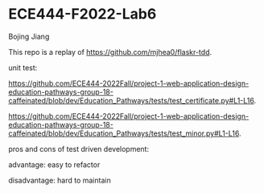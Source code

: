 # ECE444-F2022-Lab6

Bojing Jiang

This repo is a replay of https://github.com/mjhea0/flaskr-tdd.

unit test:

https://github.com/ECE444-2022Fall/project-1-web-application-design-education-pathways-group-18-caffeinated/blob/dev/Education_Pathways/tests/test_certificate.py#L1-L16.

https://github.com/ECE444-2022Fall/project-1-web-application-design-education-pathways-group-18-caffeinated/blob/dev/Education_Pathways/tests/test_minor.py#L1-L16.

pros and cons of test driven development:

advantage: easy to refactor

disadvantage: hard to maintain
